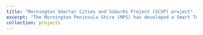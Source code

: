 ```yaml
---
title: "Mornington Smarter Cities and Suburbs Project (SCSP) project"
excerpt: "The Mornington Peninsula Shire (MPS) has developed a Smart Technology project to address growing demand on parking and amenity facilities in towns particularly with high tourist attraction. There is an increasing pressure to understand the volume of pedestrians, public transport users, and road users (in particular, private vehicle drivers) throughout the major townships in MPS and meet the increasing demand . The ability to model future scenarios will provide a basis to plan infrastructure, provide better routing recommendations, and to assist the planning of events throughout the Shire. The targeted parking and amenities in the high demand towns have varying operations that need specific sensor types to provide the required data. Consequently, the sensors will require the development and implementation of a tailored system to gather the data and provide information for the community, visitors, Council service teams and planners. This project allows the Shire to demonstrate the use of smart technologies to improve liveability of busy towns and to enable informed decision making. <img src="images/Project_plan_MPS_v12.jpg" alt="img1" width="150" height="100"/>"
collection: projects
---
```


